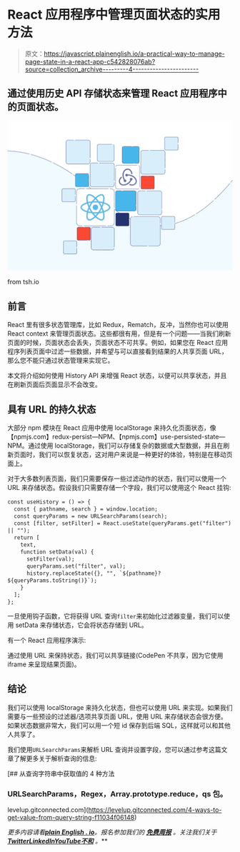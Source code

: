 # React 应用程序中管理页面状态的实用方法

> 原文：<https://javascript.plainenglish.io/a-practical-way-to-manage-page-state-in-a-react-app-c542828076ab?source=collection_archive---------4----------------------->

## 通过使用历史 API 存储状态来管理 React 应用程序中的页面状态。

![](img/7e2798d6bb1c202ab9ed24589aeda560.png)

from tsh.io

## 前言

React 里有很多状态管理库，比如 Redux，Rematch，反冲，当然你也可以使用 React context 来管理页面状态。这些都很有用，但是有一个问题——当我们刷新页面的时候，页面状态会丢失，页面状态不可共享。例如，如果您在 React 应用程序列表页面中过滤一些数据，并希望与可以直接看到结果的人共享页面 URL，那么您不能只通过状态管理来实现它。

本文将介绍如何使用 History API 来增强 React 状态，以便可以共享状态，并且在刷新页面后页面显示不会改变。

## 具有 URL 的持久状态

大部分 npm 模块在 React 应用中使用 localStorage 来持久化页面状态，像【npmjs.com】redux-persist—NPM、【npmjs.com】use-persisted-state—NPM。通过使用 localStorage，我们可以存储复杂的数据或大型数据，并且在刷新页面时，我们可以恢复状态，这对用户来说是一种更好的体验，特别是在移动页面上。

对于大多数列表页面，我们只需要保存一些过滤动作的状态，我们可以使用一个 URL 来存储状态。假设我们只需要存储一个字段，我们可以使用这个 React 挂钩:

```
const useHistory = () => {
  const { pathname, search } = window.location;
  const queryParams = new URLSearchParams(search);
  const [filter, setFilter] = React.useState(queryParams.get("filter") || "");
  return [
    text,
    function setData(val) {
      setFilter(val);
      queryParams.set("filter", val);
      history.replaceState({}, "", `${pathname}?${queryParams.toString()}`);
    }
  ];
};
```

一旦使用钩子函数，它将获得 URL 查询`filter`来初始化过滤器变量，我们可以使用 setData 来存储状态，它会将状态存储到 URL。

有一个 React 应用程序演示:

通过使用 URL 来保持状态，我们可以共享链接(CodePen 不共享，因为它使用 iframe 来呈现结果页面)。

## 结论

我们可以使用 localStorage 来持久化状态，但也可以使用 URL 来实现。如果我们需要与一些预设的过滤器/选项共享页面 URL，使用 URL 来存储状态会很方便。如果状态数据非常大，我们可以用一个短 id 保存到后端 SQL，这样就可以和其他人共享了。

我们使用`URLSearchParams`来解析 URL 查询并设置字段，您可以通过参考这篇文章了解更多关于解析查询的信息:

[](https://levelup.gitconnected.com/4-ways-to-get-value-from-query-string-f11034f06148) [## 从查询字符串中获取值的 4 种方法

### URLSearchParams，Regex，Array.prototype.reduce，qs 包。

levelup.gitconnected.com](https://levelup.gitconnected.com/4-ways-to-get-value-from-query-string-f11034f06148) 

*更多内容请看*[***plain English . io***](https://plainenglish.io/)*。报名参加我们的* [***免费周报***](http://newsletter.plainenglish.io/) *。关注我们关于*[***Twitter***](https://twitter.com/inPlainEngHQ)[***LinkedIn***](https://www.linkedin.com/company/inplainenglish/)*[***YouTube***](https://www.youtube.com/channel/UCtipWUghju290NWcn8jhyAw)*[***不和***](https://discord.gg/GtDtUAvyhW) *。***